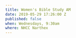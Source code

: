 ```yaml
---
title: Women's Bible Study AM
date: 2019-05-29 17:26:00 Z
published: false
when: Wednesdays, 9:30am
where: NHCC Narthex
---
```


